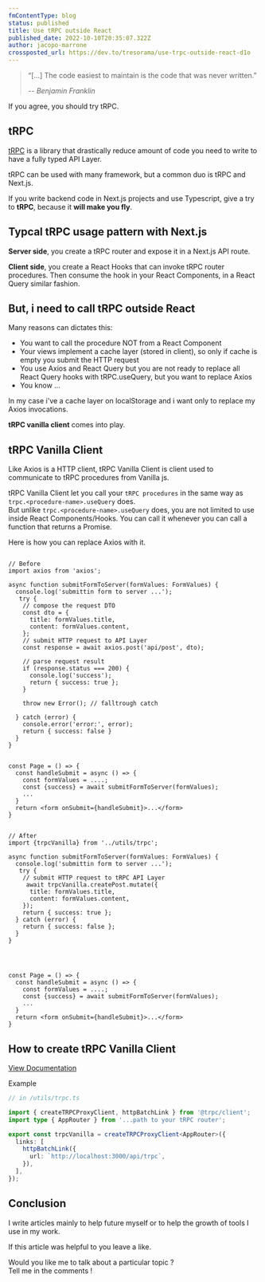 ```yaml
---
fmContentType: blog
status: published
title: Use tRPC outside React
published_date: 2022-10-10T20:35:07.322Z
author: jacopo-marrone
crossposted_url: https://dev.to/tresorama/use-trpc-outside-react-d1o
---
```


> “[...] The code easiest to maintain is the code that was never written.”
>
> -- <cite>Benjamin Franklin</cite>

If you agree, you should try tRPC.

## tRPC

[tRPC](https://trpc.io/) is a library that drastically reduce amount of code you need to write to have a fully typed API Layer.

tRPC can be used with many framework, but a common duo is tRPC and Next.js.

If you write backend code in Next.js projects and use Typescript, give a try to **tRPC**, because it **will make you fly**.

## Typcal tRPC usage pattern with Next.js

**Server side**, you create a tRPC router and expose it in a Next.js API route.  

**Client side**, you create a React Hooks that can invoke tRPC router procedures.
Then consume the hook in your React Components, in a React Query similar fashion.

## But, i need to call tRPC outside React

Many reasons can dictates this:  

- You want to call the procedure NOT from a React Component
- Your views implement a cache layer (stored in client), so only if cache is empty you submit the HTTP request
- You use Axios and React Query but you are not ready to replace all React Query hooks with tRPC.useQuery, but you want to replace Axios
- You know ...

In my case i've a cache layer on localStorage and i want only to replace my Axios invocations.

**tRPC vanilla client** comes into play.

## tRPC Vanilla Client

Like Axios is a HTTP client, tRPC Vanilla Client is  client used to communicate to tRPC procedures from Vanilla js.

tRPC Vanilla Client let you call your `tRPC procedures` in the same way as `trpc.<procedure-name>.useQuery` does.  
But unlike `trpc.<procedure-name>.useQuery` does, you are not limited to use inside React Components/Hooks.
You can call it whenever you can call a function that returns a Promise.

Here is how you can replace Axios with it.

```tsx

// Before
import axios from 'axios';

async function submitFormToServer(formValues: FormValues) {
  console.log('submittin form to server ...');
   try {
    // compose the request DTO
    const dto = {
      title: formValues.title,
      content: formValues.content,
    };
    // submit HTTP request to API Layer
    const response = await axios.post('api/post', dto);

    // parse request result
    if (response.status === 200) {
      console.log('success');
      return { success: true };
    }
    
    throw new Error(); // falltrough catch
  
  } catch (error) {
    console.error('error:', error);
    return { success: false }
  }
}


const Page = () => {
  const handleSubmit = async () => {
    const formValues = ....;
    const {success} = await submitFormToServer(formValues);
    ...
  }
  return <form onSubmit={handleSubmit}>...</form> 
}
```

```tsx

// After
import {trpcVanilla} from '../utils/trpc';

async function submitFormToServer(formValues: FormValues) {
  console.log('submittin form to server ...');
   try {
    // submit HTTP request to tRPC API Layer
     await trpcVanilla.createPost.mutate({
      title: formValues.title,
      content: formValues.content,
    });
    return { success: true };
  } catch (error) {
    return { success: false };
  }
}




const Page = () => {
  const handleSubmit = async () => {
    const formValues = ....;
    const {success} = await submitFormToServer(formValues);
    ...
  }
  return <form onSubmit={handleSubmit}>...</form> 
}
```

## How to create tRPC Vanilla Client

[View Documentation](https://trpc.io/docs/v10/vanilla)

Example  

```ts
// in /utils/trpc.ts

import { createTRPCProxyClient, httpBatchLink } from '@trpc/client';
import type { AppRouter } from '...path to your tRPC router';

export const trpcVanilla = createTRPCProxyClient<AppRouter>({
  links: [
    httpBatchLink({
      url: `http://localhost:3000/api/trpc`,
    }),
  ],
});
```

## Conclusion

I write articles mainly to help future myself or to help the growth of tools I use in my work.

If this article was helpful to you leave a like.

Would you like me to talk about a particular topic ?  
Tell me in the comments !

